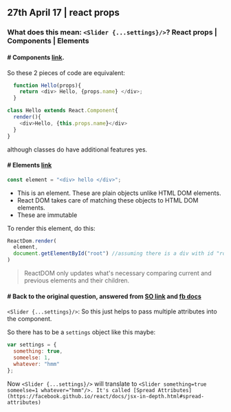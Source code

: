 ## 27th April 17 | react props


### What does this mean: `<Slider {...settings}/>`? React props | Components | Elements

#### # Components [link](https://facebook.github.io/react/docs/components-and-props.html).

So these 2 pieces of code are equivalent:
```javascript
  function Hello(props){
    return <div> Hello, {props.name} </div>;
  }
```
```javascript
class Hello extends React.Component{
  render(){
    <div>Hello, {this.props.name}</div>
  }
}
```
although classes do have additional features yes.

#### # Elements [link](https://facebook.github.io/react/docs/rendering-elements.html)

```javascript
const element = "<div> hello </div>";
```
- This is an element. These are plain objects unlike HTML DOM elements.
- React DOM takes care of matching these objects to HTML DOM elements.
- These are immutable

To render this element, do this:

```javascript
ReactDom.render(
  element,
  document.getElementById("root") //assuming there is a div with id "root"
)
```

> ReactDOM only updates what's necessary comparing current and previous elements and their children.

#### # Back to the original question, answered from [SO link](http://stackoverflow.com/questions/28452358/what-is-the-meaning-of-this-props-in-reactjs) and [fb docs](https://facebook.github.io/react/docs/jsx-in-depth.html#spread-attributes)

`<Slider {...settings}/>`: So this just helps to pass multiple attributes into the component.

So there has to be a `settings` object like this maybe:
```javascript
var settings = {
  something: true,
  someelse: 1,
  whatever: "hmm"
};
```

Now `<Slider {...settings}/>` will translate to `<Slider something=true someelse=1 whatever="hmm"/>. It's called [Spread Attributes](https://facebook.github.io/react/docs/jsx-in-depth.html#spread-attributes)`










